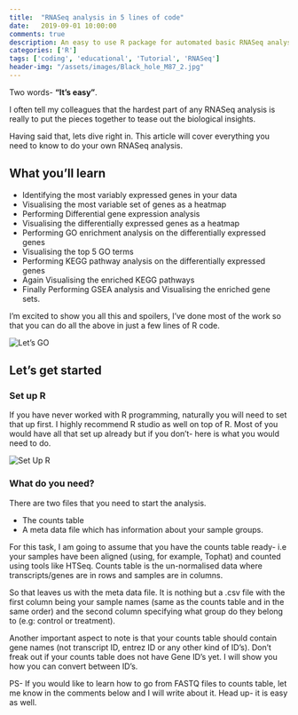 ```yaml
---
title:  "RNASeq analysis in 5 lines of code"
date:   2019-09-01 10:00:00
comments: true
description: An easy to use R package for automated basic RNASeq analysis with minimal coding requirement. This package is designed to be used by biologists with little to no coding experience.
categories: ['R']
tags: ['coding', 'educational', 'Tutorial', 'RNASeq']
header-img: "/assets/images/Black_hole_M87_2.jpg"
---
```

Two words- **“It’s easy”**. 

I often tell my colleagues that the hardest part of any RNASeq analysis is really to put the pieces together to tease out the biological insights.

Having said that, lets dive right in. This article will cover everything you need to know to do your own RNASeq analysis.  

## What you’ll learn
- Identifying the most variably expressed genes in your data
- Visualising the most variable set of genes as a heatmap   
- Performing Differential gene expression analysis
- Visualising the differentially expressed genes as a heatmap
- Performing GO enrichment analysis on the differentially expressed genes
- Visualising the top 5 GO terms
- Performing KEGG pathway analysis on the differentially expressed genes
- Again Visualising the enriched KEGG pathways
- Finally Performing GSEA analysis and Visualising the enriched gene sets.

I’m excited to show you all this and spoilers, I’ve done most of the work so that you can do all the above in just a few lines of R code.

![Let’s GO](https://media.giphy.com/media/vFKqnCdLPNOKc/giphy.gif)

## Let’s get started
### Set up R
If you have never worked with R programming, naturally you will need to set that up first. I highly recommend R studio as well on top of R. Most of you would have all that set up already but if you don’t- here is what you would need to do.

![Set Up R](https://media.giphy.com/media/YQitE4YNQNahy/giphy.gif)

### What do you need?
There are two files that you need to start the analysis.
- The counts table
- A meta data file which has information about your sample groups.

For this task, I am going to assume that you have the counts table ready- i.e your samples have been aligned (using, for example, Tophat) and counted using tools like HTSeq. Counts table is the un-normalised data where transcripts/genes are in rows and samples are in columns.

So that leaves us with the meta data file. It is nothing but a .csv file with the first column being your sample names (same as the counts table and in the same order) and the second column specifying what group do they belong to (e.g: control or treatment).

Another important aspect to note is that your counts table should contain gene names (not transcript ID, entrez ID or any other kind of ID’s). Don’t freak out if your counts table does not have Gene ID’s yet. I will show you how you can convert between ID’s.

PS- If you would like to learn how to go from FASTQ files to counts table, let me know in the comments below and I will write about it. Head up- it is easy as well.
